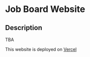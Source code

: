 # Job Board Website

## Description

TBA

This website is deployed on [Vercel](https://project-2-jobboard.vercel.app/)